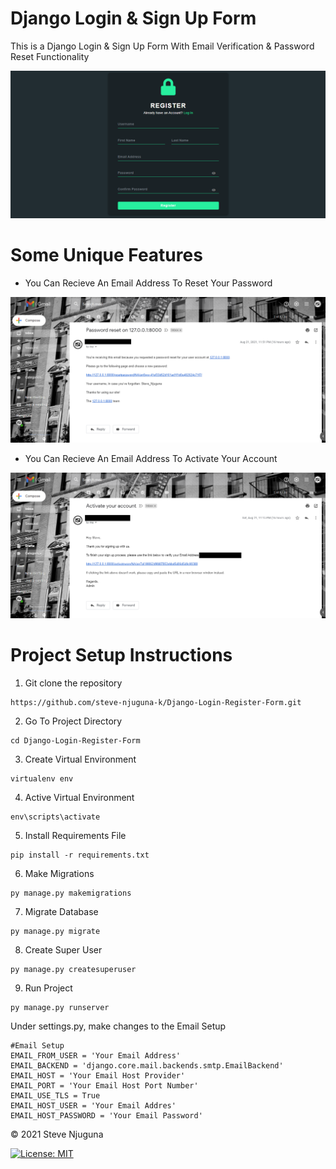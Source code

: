 # Django Login & Sign Up Form
This is a Django Login & Sign Up Form With Email Verification & Password Reset Functionality

![](https://github.com/steve-njuguna-k/Django-Login-Register-Form/blob/master/src/static/img/Screenshot-1.PNG)

# Some Unique Features

- You Can Recieve An Email Address To Reset Your Password

![](https://github.com/steve-njuguna-k/Django-Login-Register-Form/blob/master/src/static/img/Screenshot-6.PNG)

- You Can Recieve An Email Address To Activate Your Account

![](https://github.com/steve-njuguna-k/Django-Login-Register-Form/blob/master/src/static/img/Screenshot-7.PNG)


# Project Setup Instructions
1) Git clone the repository 
```
https://github.com/steve-njuguna-k/Django-Login-Register-Form.git
```

2. Go To Project Directory
```
cd Django-Login-Register-Form
```
3. Create Virtual Environment
```
virtualenv env
```
4. Active Virtual Environment
```
env\scripts\activate
```
5. Install Requirements File
```
pip install -r requirements.txt
```
6. Make Migrations
```
py manage.py makemigrations
```
7. Migrate Database
```
py manage.py migrate
```
8. Create Super User
```
py manage.py createsuperuser
```
9. Run Project
```
py manage.py runserver
```

Under settings.py, make changes to the Email Setup
```
#Email Setup
EMAIL_FROM_USER = 'Your Email Address'
EMAIL_BACKEND = 'django.core.mail.backends.smtp.EmailBackend'
EMAIL_HOST = 'Your Email Host Provider'
EMAIL_PORT = 'Your Email Host Port Number'
EMAIL_USE_TLS = True
EMAIL_HOST_USER = 'Your Email Addres'
EMAIL_HOST_PASSWORD = 'Your Email Password'
```

© 2021 Steve Njuguna

[![License: MIT](https://img.shields.io/badge/License-MIT-yellow.svg)](https://opensource.org/licenses/MIT)
